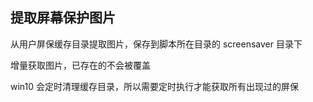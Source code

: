 ## 提取屏幕保护图片

从用户屏保缓存目录提取图片，保存到脚本所在目录的 screensaver 目录下

增量获取图片，已存在的不会被覆盖

win10 会定时清理缓存目录，所以需要定时执行才能获取所有出现过的屏保
